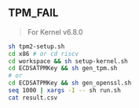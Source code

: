 ## TPM_FAIL

> For Kernel v6.8.0

```bash
sh tpm2-setup.sh
cd x86 # or cd riscv
cd workspace && sh setup-kernel.sh
cd ECDSATPMKey && sh gen_tpm.sh
# or
cd ECDSATPMKey && sh gen_openssl.sh
seq 1000 | xargs -I -- sh run.sh
cat result.csv
```

